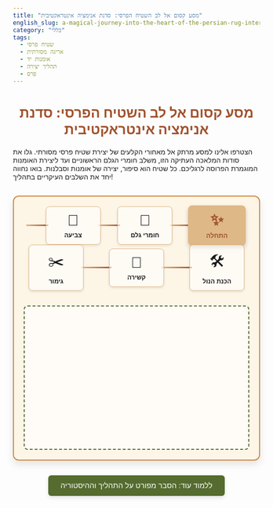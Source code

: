 ```yaml
---
title: "מסע קסום אל לב השטיח הפרסי: סדנת אנימציה אינטראקטיבית"
english_slug: a-magical-journey-into-the-heart-of-the-persian-rug-interactive-workshop
category: "כללי"
tags:
  - שטיח פרסי
  - אריגה מסורתית
  - אומנות יד
  - תהליך יצירה
  - פרס
---
```

<h1>מסע קסום אל לב השטיח הפרסי: סדנת אנימציה אינטראקטיבית</h1>
<p>הצטרפו אלינו למסע מרתק אל מאחורי הקלעים של יצירת שטיח פרסי מסורתי. גלו את סודות המלאכה העתיקה הזו, משלב חומרי הגלם הראשוניים ועד ליצירת האומנות המוגמרת הפרוסה לרגליכם. כל שטיח הוא סיפור, יצירה של אומנות וסבלנות. בואו נחווה יחד את השלבים העיקריים בתהליך!</p>

<div class="persian-rug-app-container">
    <div class="steps-timeline">
        <div class="step active" data-step="intro">
             <div class="step-icon">✨</div>
            <div class="step-label">התחלה</div>
        </div>
        <div class="line"></div>
        <div class="step" data-step="materials">
            <div class="step-icon">🐑</div>
            <div class="step-label">חומרי גלם</div>
        </div>
        <div class="line"></div>
        <div class="step" data-step="dyeing">
            <div class="step-icon">🌈</div>
            <div class="step-label">צביעה</div>
        </div>
        <div class="line"></div>
        <div class="step" data-step="loom">
            <div class="step-icon">🛠️</div>
            <div class="step-label">הכנת הנול</div>
        </div>
        <div class="line"></div>
        <div class="step" data-step="knotting">
            <div class="step-icon">🧵</div>
            <div class="step-label">קשירה</div>
        </div>
        <div class="line"></div>
        <div class="step" data-step="finishing">
            <div class="step-icon">✂️</div>
            <div class="step-label">גימור</div>
        </div>
    </div>
    <div class="animation-area">
         <div class="animation-stage" id="animation-stage">
            <!-- Animation content will be injected/managed here by JS -->
            <div class="intro-stage">
                <p>לחצו על שלב בציר הזמן למעלה כדי לראות סימולציה קצרה של תהליך יצירת השטיח הפרסי.</p>
                 <div class="rug-placeholder">
                    <div class="knot knot1"></div><div class="knot knot2"></div><div class="knot knot3"></div>
                    <div class="thread thread1"></div><div class="thread thread2"></div>
                 </div>
            </div>
             <div class="materials-stage">
                 <div class="material sheep">🐑</div>
                 <div class="material silk">🐛</div>
                 <div class="material cotton">🌿</div>
                 <div class="materials-bundle"></div>
             </div>
             <div class="dyeing-stage">
                 <div class="yarn-bundle"></div>
                 <div class="vat vat1"></div>
                 <div class="vat vat2"></div>
                 <div class="vat vat3"></div>
                 <div class="dyed-yarn"></div>
             </div>
             <div class="loom-stage">
                 <div class="loom-frame"></div>
                 <div class="warp-threads"></div>
             </div>
              <div class="knotting-stage">
                <div class="weaving-grid"></div>
                <div class="hand-tool">✋</div>
             </div>
             <div class="finishing-stage">
                 <div class="finished-rug-base"></div>
                 <div class="shears">✂️</div>
                 <div class="wash-symbol">💦</div>
                 <div class="sun-symbol">☀️</div>
             </div>
        </div>
    </div>
</div>

<button id="toggle-explanation-btn">ללמוד עוד: הסבר מפורט על התהליך וההיסטוריה</button>

<div id="explanation-section">
    <h2>עומק הקשר: הסבר מפורט על יצירת שטיח פרסי</h2>
    <p>אריגת שטיחים בפרס (כיום איראן) היא מסורת ששורשיה נטועים עמוק באלפי שנות היסטוריה, שהתפתחה מצרך שימושי לאומנות מלכותית וסמל תרבותי.</p>
    <ul>
        <li><strong>חומרי הקסם:</strong> הליבה היא צמר טהור ואיכותי, לרוב מזנים מקומיים הידועים בעמידותם ובברקם. לשטיחי יוקרה משתמשים בחוטי משי עדינים, ואילו כותנה משמשת בדרך כלל לבסיס חזק ויציב (השתי והעריבה). איכות חומר הגלם היא המפתח לעמידות ולמראה המרהיב של השטיח לאורך שנים.</li>
        <li><strong>פלטת הצבעים של הטבע:</strong> מסורתית, הצבעים מופקים ממקורות טבעיים בלבד – שורשים, עלים, פרחים, קליפות עצים ואפילו חרקים (כמו כנימת קוצ'יניל לצבע האדום). תהליך הצביעה ארוך ומורכב, ודורש מיומנות רבה להשגת גוונים עשירים, עמידים ועמוקים שהופכים יפים יותר עם הזמן (בלוּז' - abrash).</li>
        <li><strong>שלד היצירה: הנול:</strong> הנול הוא המבנה התומך שעליו נוצר השטיח. הוא יכול להיות אנכי או אופקי, ועליו נמתחים חוטי השתי (חוטי האורך) בצפיפות מדויקת. דיוק בהכנת הנול ובמתיחת החוטים חיוני כדי שהשטיח יהיה ישר ובעל צפיפות אחידה.</li>
        <li><strong>אומנות הקשר:</strong> זהו לב תהליך האריגה. האורג קושר ידנית כל קשר וקשר סביב חוטי השתי, לפי מפת הדוגמה המורכבת. שתי טכניקות הקשירה העיקריות הן הקשר הפרסי (סנה - Sehna) שנכרך סביב חוט שתי אחד, והקשר הטורקי (ג'ופטי - Jufti) שנכרך סביב שני חוטי שתי. קשר הסנה מאפשר פירוט וצפיפות גבוהים יותר, אידיאלי לדוגמאות מורכבות.</li>
        <li><strong>הסוד שבצפיפות:</strong> איכות וערך השטיח נמדדים פעמים רבות לפי צפיפות הקשרים – מספר הקשרים לסנטימטר מרובע. ככל שהצפיפות גבוהה יותר, כך הדוגמה יכולה להיות מפורטת ומורכבת יותר, השטיח עמיד וצפוף יותר למגע, וזמן העבודה עליו ארוך בהרבה. שטיחים עשויים משי יכולים להגיע לצפיפות קשרים של למעלה ממיליון קשרים למטר מרובע!</li>
        <li><strong>הטאץ' הסופי:</strong> גמר השטיח כולל גזירה מדויקת של ערימת הצמר לגובה אחיד (פעולה שמעניקה לשטיח את המרקם הקטיפתי), שטיפה יסודית (המנקה, מרככת ומבליטה את צבעי הצמר), וייבוש טבעי באוויר הפתוח. שלבים אלו חיוניים להשלמת המראה והתחושה של יצירת האומנות.</li>
        <li><strong>שטיח מספר סיפור:</strong> כל דוגמה, סמל וצבע בשטיח הפרסי נושאים משמעות עמוקה, המשקפת את התרבות, האמונות, הטבע וההיסטוריה של האזור או השבט שיצר אותו. מדליונים מרכזיים, דוגמאות בוטניות (פרחים, ענפים), דמויות בעלי חיים או סצנות ציד, ומוטיבים גיאומטריים – כולם חלק משפה ויזואלית עשירה.</li>
        <li><strong>ידי האומנים:</strong> אריגת שטיחים היא לרוב מלאכה משפחתית או קהילתית, העוברת מדור לדור. מיומנות, סבלנות ואהבה למלאכה חיוניים ליצירת שטיח איכותי. הכבוד למסורת ולאומנים הוא חלק בלתי נפרד מהערך של שטיח פרסי אמיתי.</li>
    </ul>
</div>

<style>
    :root {
        --primary-color: #a0522d; /* Earthy brown/red */
        --secondary-color: #deb887; /* Light brown/tan */
        --accent-color: #556b2f; /* Dark olive green */
        --text-color: #333;
        --bg-color: #fdf5e6; /* Light parchment */
        --border-color: #cd853f; /* Medium brown */
    }

    .persian-rug-app-container {
        font-family: 'Arial', sans-serif; /* Or a more elegant font if available */
        direction: rtl;
        text-align: right;
        margin-top: 30px;
        border: 2px solid var(--border-color);
        border-radius: 12px;
        padding: 20px;
        background-color: var(--bg-color);
        box-shadow: 0 8px 16px rgba(0, 0, 0, 0.1);
        overflow: hidden; /* Clear floats/animations */
    }

    h1 {
        color: var(--primary-color);
        text-align: center;
        margin-bottom: 20px;
    }

    .steps-timeline {
        display: flex;
        justify-content: space-between;
        align-items: center;
        margin-bottom: 30px;
        padding: 0 10px;
        flex-wrap: wrap; /* Allow wrapping on smaller screens */
        position: relative; /* For line positioning */
    }

    .step {
        flex: 0 0 auto; /* Prevent shrinking */
        display: flex;
        flex-direction: column;
        align-items: center;
        cursor: pointer;
        transition: transform 0.3s ease, color 0.3s ease, background-color 0.3s ease;
        padding: 10px;
        border-radius: 8px;
        min-width: 90px; /* Give steps some minimum width */
        text-align: center;
        background-color: rgba(255, 255, 255, 0.6);
        box-shadow: 0 2px 5px rgba(0, 0, 0, 0.1);
        border: 1px solid var(--secondary-color);
        position: relative; /* For pseudo-elements/active state */
        z-index: 1; /* Ensure steps are above the line */
    }

     .step:hover {
        transform: translateY(-7px);
        color: var(--accent-color);
        background-color: rgba(255, 255, 255, 0.9);
    }

    .step.active {
        background-color: var(--secondary-color);
        color: var(--primary-color);
        font-weight: bold;
        transform: scale(1.05);
        box-shadow: 0 4px 8px rgba(0, 0, 0, 0.2);
    }

    .step-icon {
        font-size: 2.2em;
        margin-bottom: 5px;
    }

    .step-label {
        font-size: 0.9em;
        font-weight: bold;
        line-height: 1.2;
    }

    .line {
        flex-grow: 1; /* Line takes up available space */
        height: 3px;
        background: linear-gradient(to left, var(--primary-color), var(--secondary-color));
        margin: 0 -5px; /* Overlap slightly with steps */
        min-width: 10px; /* Ensure line is visible */
        position: relative;
        z-index: 0;
    }

    /* Hide line if steps wrap */
    @media (max-width: 650px) {
        .line {
            display: none;
        }
        .steps-timeline {
             flex-direction: column;
        }
        .step {
            margin-bottom: 15px; /* Add space between wrapped steps */
            width: 100%; /* Steps take full width when stacked */
            box-sizing: border-box; /* Include padding/border in width */
        }
         .persian-rug-app-container {
             padding: 15px;
         }
    }


    .animation-area {
        border: 2px dashed var(--accent-color);
        padding: 20px;
        border-radius: 8px;
        min-height: 250px; /* Increased height for animation */
        background-color: rgba(255, 255, 255, 0.7);
        text-align: center;
        display: flex;
        flex-direction: column;
        justify-content: center;
        align-items: center;
        position: relative; /* For absolute positioning of stage content */
        overflow: hidden; /* Hide overflowing animation elements */
    }

    .animation-stage {
         width: 100%;
         height: 100%;
         position: absolute;
         top: 0;
         left: 0;
         display: flex;
         justify-content: center;
         align-items: center;
         overflow: hidden;
    }

    .animation-stage > div {
        position: absolute;
        width: 90%;
        height: 90%;
        display: flex;
        flex-direction: column;
        justify-content: center;
        align-items: center;
        opacity: 0;
        transition: opacity 0.6s ease-in-out;
         background-color: transparent; /* Default background */
    }

     .animation-stage > div.active {
        opacity: 1;
        position: static; /* Active element takes up space for layout */
     }

    /* --- Intro Stage --- */
    .intro-stage p {
         font-size: 1.2em;
         color: var(--text-color);
         margin-bottom: 20px;
    }
     .rug-placeholder {
        width: 100px;
        height: 150px;
        background-color: var(--primary-color);
        border: 5px solid var(--accent-color);
        border-radius: 5px;
        position: relative;
        overflow: hidden;
         display: flex;
         flex-direction: column;
         align-items: center;
         justify-content: space-around;
         padding: 10px 0;
     }
    .knot, .thread {
         background-color: var(--secondary-color);
         width: 80%;
         height: 8px;
         margin: 3px 0;
         border-radius: 2px;
         opacity: 0.7;
         animation: pulse 2s infinite ease-in-out;
     }
     .thread {
         background-color: #fff;
         height: 4px;
     }

     @keyframes pulse {
         0% { transform: scale(1); opacity: 0.7; }
         50% { transform: scale(1.05); opacity: 1; }
         100% { transform: scale(1); opacity: 0.7; }
     }


     /* --- Materials Stage --- */
    .materials-stage {
         display: flex;
         flex-direction: row;
         justify-content: space-around;
         align-items: center;
         width: 100%;
         height: 100%;
     }
    .materials-stage .material {
         font-size: 4em;
         opacity: 0;
         transform: translateY(20px);
         transition: opacity 0.8s ease-out, transform 0.8s ease-out;
     }
    .materials-stage.active .material {
        opacity: 1;
        transform: translateY(0);
    }
    .materials-stage.active .material.sheep { transition-delay: 0.2s; }
    .materials-stage.active .material.silk { transition-delay: 0.4s; }
    .materials-stage.active .material.cotton { transition-delay: 0.6s; }

    .materials-bundle {
        width: 80px;
        height: 80px;
        background-color: rgba(var(--secondary-color), 0.5);
        border: 3px dashed var(--primary-color);
        border-radius: 50%;
        margin-left: 30px; /* Space between materials and bundle */
        opacity: 0;
        transform: scale(0.5);
        transition: opacity 0.8s ease-out 1s, transform 0.8s ease-out 1s;
    }

    .materials-stage.active .materials-bundle {
        opacity: 1;
        transform: scale(1);
    }

    /* --- Dyeing Stage --- */
    .dyeing-stage {
         display: flex;
         justify-content: space-around;
         align-items: flex-end;
         width: 100%;
         height: 100%;
         padding-bottom: 20px;
     }
     .yarn-bundle {
         width: 60px;
         height: 60px;
         background-color: rgba(var(--secondary-color), 0.8);
         border: 2px solid var(--primary-color);
         border-radius: 4px;
         position: absolute;
         left: 10%;
         bottom: 50%;
         opacity: 1;
         transition: bottom 1s ease-in, opacity 1s ease-in;
     }
     .dyeing-stage.active .yarn-bundle {
         bottom: 20%; /* Move down towards vats */
         opacity: 0; /* Disappear as it's 'used' */
     }

     .vat {
         width: 70px;
         height: 100px;
         border: 3px solid var(--border-color);
         border-top: none;
         border-radius: 0 0 15px 15px;
         background-color: rgba(255, 255, 255, 0.8);
         position: relative;
         overflow: hidden;
     }
    .vat::before {
         content: '';
         position: absolute;
         top: 0;
         left: 0;
         width: 100%;
         height: 100%;
         background-color: transparent;
         transition: background-color 1s ease-in-out;
     }
     .vat1::before { background-color: rgba(205, 92, 92, 0.8); } /* Indian Red */
     .vat2::before { background-color: rgba(60, 179, 113, 0.8); } /* Medium Sea Green */
     .vat3::before { background-color: rgba(72, 61, 139, 0.8); } /* Dark Slate Blue */

     .dyed-yarn {
         width: 120px;
         height: 80px;
         background: linear-gradient(to right,
             rgba(205, 92, 92, 0.9), /* Red */
             rgba(60, 179, 113, 0.9), /* Green */
             rgba(72, 61, 139, 0.9)  /* Blue */
         );
         border: 2px solid var(--primary-color);
         border-radius: 8px;
         position: absolute;
         right: 10%;
         bottom: 50%;
         opacity: 0;
         transform: translateX(50px);
         transition: opacity 1s ease-out 1.2s, transform 1s ease-out 1.2s;
     }
      .dyeing-stage.active .dyed-yarn {
         opacity: 1;
         transform: translateX(0);
     }

    /* --- Loom Stage --- */
     .loom-stage {
         display: flex;
         justify-content: center;
         align-items: center;
         width: 100%;
         height: 100%;
         position: relative;
     }
     .loom-frame {
         width: 150px;
         height: 200px;
         border: 8px solid var(--border-color);
         border-radius: 5px;
         background-color: rgba(255, 255, 255, 0.6);
         position: relative;
         opacity: 0;
         transform: scale(0.8);
         transition: opacity 0.8s ease-out, transform 0.8s ease-out;
     }
     .loom-stage.active .loom-frame {
         opacity: 1;
         transform: scale(1);
     }

    .warp-threads {
         position: absolute;
         top: 8px; /* Align with top inner edge of frame */
         bottom: 8px; /* Align with bottom inner edge */
         left: 50%; /* Center horizontally */
         transform: translateX(-50%); /* Adjust for width */
         width: 100px; /* Width of warp area */
         background: repeating-linear-gradient(to right,
             #ccc, /* Light grey */
             #ccc 2px, /* Thread width */
             transparent 2px, /* Gap width */
             transparent 6px /* Gap width */
         );
         opacity: 0;
         transition: opacity 0.8s ease-out 0.5s;
     }
     .loom-stage.active .warp-threads {
         opacity: 1;
     }

    /* --- Knotting Stage --- */
    .knotting-stage {
         display: flex;
         flex-direction: column;
         justify-content: center;
         align-items: center;
         width: 100%;
         height: 100%;
         position: relative;
     }
    .weaving-grid {
         width: 180px;
         height: 180px;
         background: repeating-linear-gradient(0deg, transparent, transparent 18px, rgba(0,0,0,0.1) 18px, rgba(0,0,0,0.1) 20px),
                     repeating-linear-gradient(90deg, transparent, transparent 18px, rgba(0,0,0,0.1) 18px, rgba(0,0,0,0.1) 20px);
         background-color: rgba(255, 255, 255, 0.7);
         border: 2px solid var(--border-color);
         position: relative;
         opacity: 0;
         transform: scale(0.8);
         animation: weave-in 2s infinite linear; /* Simple weaving effect */
         transition: opacity 0.8s ease-out, transform 0.8s ease-out;
     }
     .knotting-stage.active .weaving-grid {
         opacity: 1;
         transform: scale(1);
     }

    @keyframes weave-in {
        0% { background-position: 0% 0%, 0% 0%; }
        100% { background-position: 20px 20px, 20px 20px; } /* Shift grid slightly */
    }

     .hand-tool {
         font-size: 3em;
         position: absolute;
         top: 50%;
         left: 50%;
         transform: translate(-50%, -50%);
         animation: knot-action 1.5s infinite ease-in-out;
         opacity: 0;
         transition: opacity 0.8s ease-out 0.5s;
     }
     .knotting-stage.active .hand-tool {
         opacity: 1;
     }

     @keyframes knot-action {
         0% { transform: translate(-50%, -50%) scale(1) rotate(0deg); }
         50% { transform: translate(-45%, -55%) scale(1.1) rotate(5deg); }
         100% { transform: translate(-50%, -50%) scale(1) rotate(0deg); }
     }


    /* --- Finishing Stage --- */
     .finishing-stage {
         display: flex;
         justify-content: space-around;
         align-items: center;
         width: 100%;
         height: 100%;
     }
     .finished-rug-base {
         width: 100px;
         height: 150px;
         background-color: var(--primary-color);
         border: 5px solid var(--accent-color);
         border-radius: 5px;
         position: relative;
         overflow: hidden;
         opacity: 0;
         transform: scale(0.8);
         transition: opacity 0.8s ease-out, transform 0.8s ease-out;
     }
     .finishing-stage.active .finished-rug-base {
         opacity: 1;
         transform: scale(1);
     }
    .shears, .wash-symbol, .sun-symbol {
         font-size: 3.5em;
         position: absolute;
         opacity: 0;
         transition: opacity 0.6s ease-out, transform 0.6s ease-out;
     }
     .shears { top: 20%; left: 20%; transform: rotate(-20deg); transition-delay: 0.5s;}
     .wash-symbol { top: 50%; left: 50%; transform: translate(-50%, -50%); transition-delay: 1s;}
     .sun-symbol { top: 20%; right: 20%; transform: rotate(20deg); transition-delay: 1.5s;}

     .finishing-stage.active .shears { opacity: 1; transform: rotate(0deg); }
     .finishing-stage.active .wash-symbol { opacity: 1; transform: translate(-50%, -50%); }
     .finishing-stage.active .sun-symbol { opacity: 1; transform: rotate(0deg); }


    /* --- Explanation Section --- */
    #toggle-explanation-btn {
        display: block;
        margin: 30px auto 20px auto;
        padding: 12px 25px;
        font-size: 1.1em;
        cursor: pointer;
        background-color: var(--accent-color);
        color: white;
        border: none;
        border-radius: 6px;
        transition: background-color 0.3s ease, transform 0.2s ease;
        box-shadow: 0 4px 8px rgba(0, 0, 0, 0.1);
    }

    #toggle-explanation-btn:hover {
        background-color: #4a5a29; /* Darker olive */
        transform: translateY(-2px);
    }

    #explanation-section {
        display: none;
        margin-top: 20px;
        padding: 25px;
        border: 2px solid var(--border-color);
        border-radius: 10px;
        background-color: #fff;
        direction: rtl;
        text-align: right;
        box-shadow: 0 4px 12px rgba(0, 0, 0, 0.08);
    }

    #explanation-section h2 {
        color: var(--primary-color);
        border-bottom: 1px solid var(--secondary-color);
        padding-bottom: 10px;
        margin-top: 0;
        margin-bottom: 20px;
    }

    #explanation-section p {
        color: var(--text-color);
        line-height: 1.6;
        margin-bottom: 15px;
    }

    #explanation-section ul {
        list-style: none; /* Remove default list style */
        padding: 0;
    }

    #explanation-section li {
        margin-bottom: 15px;
        line-height: 1.6;
        padding-right: 25px; /* Space for custom bullet */
        position: relative;
         color: var(--text-color);
    }
    #explanation-section li::before {
         content: '▪'; /* Custom bullet point */
         color: var(--accent-color);
         font-weight: bold;
         display: inline-block;
         width: 1em;
         margin-right: 5px;
         position: absolute;
         right: 0;
    }
</style>

<script>
    document.addEventListener('DOMContentLoaded', () => {
        const steps = document.querySelectorAll('.step');
        const animationStage = document.getElementById('animation-stage');
        const explanationButton = document.getElementById('toggle-explanation-btn');
        const explanationSection = document.getElementById('explanation-section');

        // Mapping steps to corresponding stage elements and interactive text
        const stages = {
            intro: {
                 element: animationStage.querySelector('.intro-stage'),
                 text: { title: 'ברוכים הבאים למסע!', body: 'לחצו על שלב בציר הזמן למעלה כדי להתחיל לגלות את סודות השטיח הפרסי.' }
            },
            materials: {
                 element: animationStage.querySelector('.materials-stage'),
                 text: { title: '🐑 איסוף חומרי גלם', body: 'המסע מתחיל עם הסיבים הטובים ביותר - צמר כבשים, משי יקר ערך או כותנה עמידה. איכות הסיב היא הבסיס לכל.' }
            },
            dyeing: {
                 element: animationStage.querySelector('.dyeing-stage'),
                 text: { title: '🌈 צביעה טבעית', body: 'החוטים נצבעים במיומנות בצבעים מרהיבים המופקים מצמחים, מינרלים וחרקים. כל גוון מספר סיפור משלו.' }
            },
            loom: {
                 element: animationStage.querySelector('.loom-stage'),
                 text: { title: '🛠️ הכנת הנול', body: 'הנול הוא השלד שעליו יקרום עור וגידים השטיח. חוטי השתי נמתחים עליו בדיוק מרבי, ומחכים לקשר הראשון.' }
            },
            knotting: {
                 element: animationStage.querySelector('.knotting-stage'),
                 text: { title: '🧵 אומנות הקשירה', body: 'זוהי הנשמה של השטיח. אלפי ואף מיליוני קשרים קטנים נכרכים ידנית סביב חוטי השתי, לפי מפת הדוגמה, סבלנות אין קץ נדרשת כאן.' }
            },
            finishing: {
                 element: animationStage.querySelector('.finishing-stage'),
                 text: { title: '✂️ גזירה וגימור', body: 'לאחר סיום האריגה, ערימת הצמר נגזרת לגובה אחיד, השטיח נשטף ומיושב בקפידה. פעולות שמבליטות את יופיו האמיתי.' }
            }
        };

        // Function to update animation stage
        const updateStage = (stepKey) => {
            // Remove active classes from all stages and steps
            Object.values(stages).forEach(stage => {
                 if (stage.element) {
                     stage.element.classList.remove('active');
                 }
            });
            steps.forEach(step => step.classList.remove('active'));


            // Add active class to the selected stage and step
            const currentStage = stages[stepKey];
            if (currentStage && currentStage.element) {
                currentStage.element.classList.add('active');
                 document.querySelector(`.step[data-step="${stepKey}"]`).classList.add('active');

                 // Optional: Update text feedback within the stage if needed (can be added dynamically)
                 // For now, the visual element is the main focus.
                 // Could add an h3 and p element dynamically here
            }
        };

        // Initial state: show intro stage
        updateStage('intro');

        // Add click listeners to steps
        steps.forEach(step => {
            step.addEventListener('click', () => {
                const stepKey = step.getAttribute('data-step');
                if (stepKey) {
                    updateStage(stepKey);
                }
            });
        });

        // Toggle explanation section
        explanationButton.addEventListener('click', () => {
            const isHidden = explanationSection.style.display === 'none' || explanationSection.style.display === '';
            if (isHidden) {
                explanationSection.style.display = 'block';
                explanationButton.textContent = 'הסתר הסבר מפורט';
                // Optional: scroll to the explanation section
                explanationSection.scrollIntoView({ behavior: 'smooth' });
            } else {
                explanationSection.style.display = 'none';
                explanationButton.textContent = 'ללמוד עוד: הסבר מפורט על התהליך וההיסטוריה';
            }
        });
    });
</script>